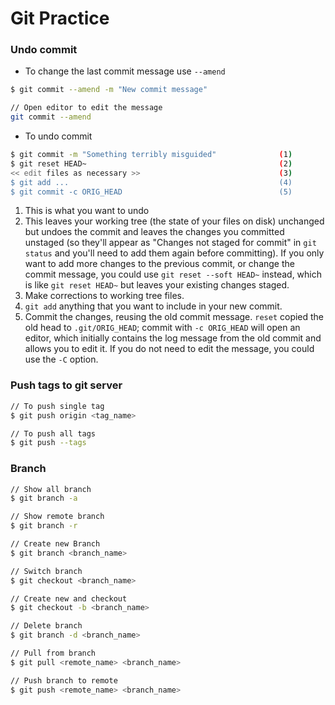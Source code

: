 # Git Practice

### Undo commit
* To change the last commit message use `--amend`
```bash
$ git commit --amend -m "New commit message"

// Open editor to edit the message
git commit --amend
```

* To undo commit 
```bash
$ git commit -m "Something terribly misguided"              (1)
$ git reset HEAD~                                           (2)
<< edit files as necessary >>                               (3)
$ git add ...                                               (4)
$ git commit -c ORIG_HEAD                                   (5)
```

1. This is what you want to undo
2. This leaves your working tree (the state of your files on disk) unchanged but undoes the commit and leaves the changes you committed unstaged (so they'll appear as "Changes not staged for commit" in `git status` and you'll need to add them again before committing). If you only want to add more changes to the previous commit, or change the commit message, you could use `git reset --soft HEAD~` instead, which is like `git reset HEAD~` but leaves your existing changes staged.
3. Make corrections to working tree files.
4. `git add` anything that you want to include in your new commit.
5. Commit the changes, reusing the old commit message. `reset` copied the old head to `.git/ORIG_HEAD`; commit with `-c ORIG_HEAD` will open an editor, which initially contains the log message from the old commit and allows you to edit it. If you do not need to edit the message, you could use the `-C` option.

### Push tags to git server
```bash
// To push single tag
$ git push origin <tag_name>

// To push all tags
$ git push --tags
```
### Branch

```bash
// Show all branch
$ git branch -a 

// Show remote branch
$ git branch -r

// Create new Branch
$ git branch <branch_name>

// Switch branch
$ git checkout <branch_name>

// Create new and checkout
$ git checkout -b <branch_name>

// Delete branch 
$ git branch -d <branch_name>

// Pull from branch
$ git pull <remote_name> <branch_name>

// Push branch to remote
$ git push <remote_name> <branch_name>

```



